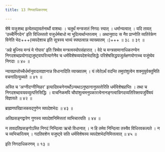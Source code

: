 ```yaml
---
title: 13 निगदाधिकरणम्

---
```


शेषे यजुःशब्द इत्येतव्द्यावर्तनार्थो वाशब्दः । चतुर्थं मन्त्रजातं निगदः स्यात् । धर्मान्यत्वात् । यदि तावत् ‘उच्चैर्निगदेन’ इति विधिस्ततो यजुर्धर्मबाधो मा भूदित्यर्थान्तरत्वम् । अथानुवादः स नैव प्राप्नोति व्यतिरेकेण विनेति भेदः+++(व्यपदेशाच इति सूत्रस्य भाव्यं स्पष्ठत्वान्न व्याख्यातम् ।)+++ ॥ ३८ ॥ ३९ ॥

‘अहे बुध्निय मन्त्रं मे गोपाय’ इति त्रिष्वेव मन्त्रत्वस्योपसंहारात् । वेदे च मन्त्रसामानाधिकरण्येन निगदशब्दप्रयोगाद्यजुष्ट्वापरित्यागेनैव च धर्मविशेषव्यपदेशभेदसिद्धेः परिशेषसिद्धयजुर्लक्षणयोगाच्च यजूंष्येव निगदाः ॥ ४० ॥

न्यायप्राप्तोच्चैर्धर्मानुवादत्वज्ञानान्न विधानादिति व्याख्यातम् । यं त्वेतेऽर्थं वदन्ति तमुपांशुत्वेन शक्नुयुर्वक्तुमिति वचनादित्युच्यते ॥ ४१ ॥

अस्ति च ‘अग्नीदग्नीन्विहर’ इत्यादिवचनेनार्थोऽन्यथाऽनुष्ठानानुपपत्तेरिति धर्मविशेषप्राप्तिः । तथा च निगदशब्दावयवव्युत्पत्तिसिद्धिः । वाचनिकमपि चौपांशुत्वमनुपकारत्वेनानङ्गत्वान्निगदव्यतिरिक्तयजुर्विषयं विज्ञायते ॥ ४२ ॥

ब्राह्मणपरिव्राजकवद्गुणेन व्यपदेशभेदः ॥ ४३ ॥

अतिप्रसङ्गद्वारेण गुणस्य व्यपदेशनिमित्ततां व्यभिचारयति ॥ ४४ ॥

न तावदतिप्रसङ्गोऽस्ति निगदं निन्दित्वा ऋचो विधानात् । न हि तमेव निन्दित्वा तस्यैव विधिरवकल्पते । न च व्यभिचारित्वम् । गदतिवशेन यजुष्ट्वे सति धर्मविशेषस्य व्यपदेशभेदनिमित्तत्वात् ॥ ४५ ॥

इति निगदाधिकरणम् ॥ १३ ॥
